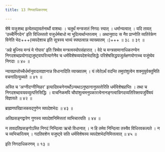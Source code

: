 ```yaml
---
title: 13 निगदाधिकरणम्

---
```


शेषे यजुःशब्द इत्येतव्द्यावर्तनार्थो वाशब्दः । चतुर्थं मन्त्रजातं निगदः स्यात् । धर्मान्यत्वात् । यदि तावत् ‘उच्चैर्निगदेन’ इति विधिस्ततो यजुर्धर्मबाधो मा भूदित्यर्थान्तरत्वम् । अथानुवादः स नैव प्राप्नोति व्यतिरेकेण विनेति भेदः+++(व्यपदेशाच इति सूत्रस्य भाव्यं स्पष्ठत्वान्न व्याख्यातम् ।)+++ ॥ ३८ ॥ ३९ ॥

‘अहे बुध्निय मन्त्रं मे गोपाय’ इति त्रिष्वेव मन्त्रत्वस्योपसंहारात् । वेदे च मन्त्रसामानाधिकरण्येन निगदशब्दप्रयोगाद्यजुष्ट्वापरित्यागेनैव च धर्मविशेषव्यपदेशभेदसिद्धेः परिशेषसिद्धयजुर्लक्षणयोगाच्च यजूंष्येव निगदाः ॥ ४० ॥

न्यायप्राप्तोच्चैर्धर्मानुवादत्वज्ञानान्न विधानादिति व्याख्यातम् । यं त्वेतेऽर्थं वदन्ति तमुपांशुत्वेन शक्नुयुर्वक्तुमिति वचनादित्युच्यते ॥ ४१ ॥

अस्ति च ‘अग्नीदग्नीन्विहर’ इत्यादिवचनेनार्थोऽन्यथाऽनुष्ठानानुपपत्तेरिति धर्मविशेषप्राप्तिः । तथा च निगदशब्दावयवव्युत्पत्तिसिद्धिः । वाचनिकमपि चौपांशुत्वमनुपकारत्वेनानङ्गत्वान्निगदव्यतिरिक्तयजुर्विषयं विज्ञायते ॥ ४२ ॥

ब्राह्मणपरिव्राजकवद्गुणेन व्यपदेशभेदः ॥ ४३ ॥

अतिप्रसङ्गद्वारेण गुणस्य व्यपदेशनिमित्ततां व्यभिचारयति ॥ ४४ ॥

न तावदतिप्रसङ्गोऽस्ति निगदं निन्दित्वा ऋचो विधानात् । न हि तमेव निन्दित्वा तस्यैव विधिरवकल्पते । न च व्यभिचारित्वम् । गदतिवशेन यजुष्ट्वे सति धर्मविशेषस्य व्यपदेशभेदनिमित्तत्वात् ॥ ४५ ॥

इति निगदाधिकरणम् ॥ १३ ॥
